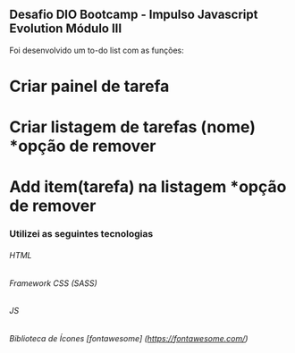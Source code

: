 ## Desafio DIO Bootcamp - Impulso Javascript Evolution Módulo III

Foi desenvolvido um to-do list com as funções:

# Criar painel de tarefa
# Criar listagem de tarefas (nome) *opção de remover
# Add item(tarefa) na listagem *opção de remover

### Utilizei as seguintes tecnologias

###### HTML
###### Framework CSS (SASS)
###### JS
###### Biblioteca de Ícones [fontawesome] (https://fontawesome.com/)
